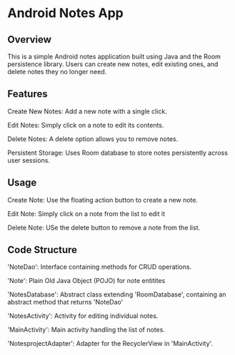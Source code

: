# Android Notes App
## Overview
This is a simple Android notes application built using Java and the Room persistence library. Users can create new notes, edit existing ones, and delete notes they no longer need.



## Features
Create New Notes: Add a new note with a single click.  

Edit Notes: Simply click on a note to edit its contents.

Delete Notes: A delete option allows you to remove notes.  

Persistent Storage: Uses Room database to store notes persistently across user sessions.

## Usage
Create Note: Use the floating action button to create a new note.

Edit Note: Simply click on a note from the list to edit it

Delete Note: USe the delete button to remove a note from the list.

## Code Structure
'NoteDao': Interface containing methods for CRUD operations.

'Note': Plain Old Java Object (POJO) for note entitites

'NotesDatabase': Abstract class extending 'RoomDatabase', containing an abstract method that returns 'NoteDao'

'NotesActivity': Activity for editing individual notes.

'MainActivity': Main activity handling the list of notes.

'NotesprojectAdapter': Adapter for the RecyclerView in 'MainActivity'.
